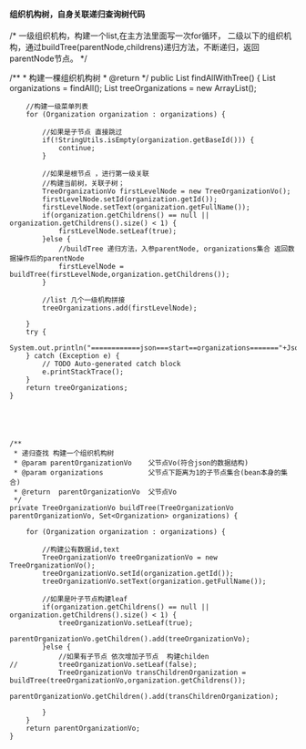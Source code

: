 ####  组织机构树，自身关联递归查询树代码

/*
一级组织机构，构建一个list,在主方法里面写一次for循环，
二级以下的组织机构，通过buildTree(parentNode,childrens)递归方法，不断递归，返回parentNode节点。
*/


/**
	 * 构建一棵组织机构树
	 * @return
	 */
	public List<TreeOrganizationVo> findAllWithTree() {
		List<Organization> organizations = findAll();
		List<TreeOrganizationVo> treeOrganizations = new ArrayList<TreeOrganizationVo>();
		
		//构建一级菜单列表 
		for (Organization organization : organizations) {

			//如果是子节点 直接跳过
			if(!StringUtils.isEmpty(organization.getBaseId())) {
				continue;
			}
			
			//如果是根节点 ，进行第一级关联
			//构建当前树，关联子树；
			TreeOrganizationVo firstLevelNode = new TreeOrganizationVo();
			firstLevelNode.setId(organization.getId());
			firstLevelNode.setText(organization.getFullName());
			if(organization.getChildrens() == null || organization.getChildrens().size() < 1) {
				firstLevelNode.setLeaf(true);
			}else {
				//buildTree 递归方法，入参parentNode, organizations集合 返回数据操作后的parentNode
				firstLevelNode = buildTree(firstLevelNode,organization.getChildrens());	
			}
			
			//list 几个一级机构拼接
			treeOrganizations.add(firstLevelNode);
			
		}
		try {
			System.out.println("============json===start==organizations======="+JsonUtil.getJSONString(treeOrganizations)+"=================");
		} catch (Exception e) {
			// TODO Auto-generated catch block
			e.printStackTrace();
		}
		return treeOrganizations;
	}
  
  
  
  
  
	/**
	 * 递归查找 构建一个组织机构树 
	 * @param parentOrganizationVo    父节点Vo(符合json的数据结构)
	 * @param organizations           父节点下距离为1的子节点集合(bean本身的集合)
	 * @return  parentOrganizationVo  父节点Vo                  
	 */
	private TreeOrganizationVo buildTree(TreeOrganizationVo parentOrganizationVo, Set<Organization> organizations) {
	
		for (Organization organization : organizations) {
			
			//构建公有数据id,text
			TreeOrganizationVo treeOrganizationVo = new TreeOrganizationVo();
			treeOrganizationVo.setId(organization.getId());
			treeOrganizationVo.setText(organization.getFullName());

			//如果是叶子节点构建leaf
			if(organization.getChildrens() == null || organization.getChildrens().size() < 1) {
				treeOrganizationVo.setLeaf(true);
				parentOrganizationVo.getChildren().add(treeOrganizationVo);
			}else {
				//如果有子节点 依次增加子节点  构建childen
	//			treeOrganizationVo.setLeaf(false);
				TreeOrganizationVo transChildrenOrganization = buildTree(treeOrganizationVo,organization.getChildrens());
				parentOrganizationVo.getChildren().add(transChildrenOrganization);
				
			}
		}
		return parentOrganizationVo;
	}


